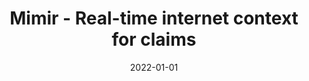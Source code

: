 ---
title: Mimir - Real-time internet context for claims
summary: Write about your project here...
tags:
  - NLP
date: 2022-01-01
external_link: http://github.com
---